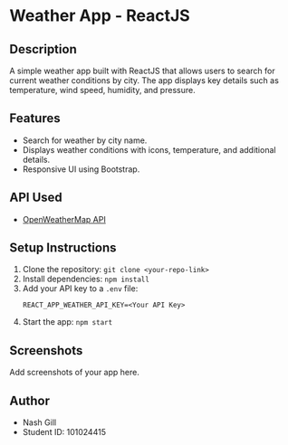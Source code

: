 # Weather App - ReactJS

## Description
A simple weather app built with ReactJS that allows users to search for current weather conditions by city. The app displays key details such as temperature, wind speed, humidity, and pressure.

## Features
- Search for weather by city name.
- Displays weather conditions with icons, temperature, and additional details.
- Responsive UI using Bootstrap.

## API Used
- [OpenWeatherMap API](https://openweathermap.org/)

## Setup Instructions
1. Clone the repository: `git clone <your-repo-link>`
2. Install dependencies: `npm install`
3. Add your API key to a `.env` file:
   ```
   REACT_APP_WEATHER_API_KEY=<Your API Key>
   ```
4. Start the app: `npm start`

## Screenshots
Add screenshots of your app here.

## Author
- Nash Gill
- Student ID: 101024415
